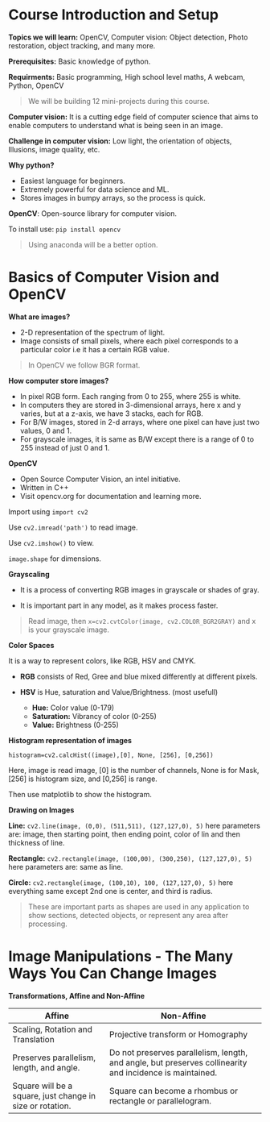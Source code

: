 # Course Introduction and Setup

**Topics we will learn:** OpenCV, Computer vision: Object detection, Photo restoration, object tracking, and many more.

**Prerequisites:** Basic knowledge of python.

**Requirments:** Basic programming, High school level maths, A webcam, Python, OpenCV

>We will be building 12 mini-projects during this course.


**Computer vision:** It is a cutting edge field of computer science that aims to enable computers to understand what is being seen in an image.

**Challenge in computer vision:** Low light, the orientation of objects, Illusions, image quality, etc.

**Why python?**
*  Easiest language for beginners.
*  Extremely powerful for data science and ML.
*  Stores images in bumpy arrays, so the process is quick.

**OpenCV**: Open-source library for computer vision.

To install use: `pip install opencv`

>Using anaconda will be a better option.

# Basics of Computer Vision and OpenCV

**What are images?**

* 2-D representation of the spectrum of light.
* Image consists of small pixels, where each pixel corresponds to a particular color i.e it has a certain RGB value.

> In OpenCV we follow BGR format.

**How computer store images?**
* In pixel RGB form. Each ranging from 0 to 255, where 255 is white.
* In computers they are stored in 3-dimensional arrays, here x and y varies, but at a z-axis, we have 3 stacks, each for RGB.
* For B/W images, stored in 2-d arrays, where one pixel can have just two values, 0 and 1.
* For grayscale images, it is same as B/W except there is a range of 0 to 255 instead of just 0 and 1.


**OpenCV**

* Open Source Computer Vision, an intel initiative.
* Written in C++
* Visit opencv.org for documentation and learning more.

Import using `import cv2`

Use `cv2.imread('path')` to read image.

Use `cv2.imshow()` to view.

`image.shape` for dimensions.

**Grayscaling**

*  It is a process of converting RGB images in grayscale or shades of gray.

*  It is important part in any model, as it makes process faster.

>Read image, then `x=cv2.cvtColor(image, cv2.COLOR_BGR2GRAY)` and x is your grayscale image.


**Color Spaces**

It is a way to represent colors, like RGB, HSV and CMYK. 

* **RGB** consists of Red, Gree and blue mixed differently at different pixels.

* **HSV** is Hue, saturation and Value/Brightness. (most usefull)
   *  **Hue:**  Color value (0-179)
   *  **Saturation:**  Vibrancy of color (0-255)
   *  **Value:**  Brightness (0-255)
   
**Histogram representation of images**

`histogram=cv2.calcHist((image),[0], None, [256], [0,256])`

Here, image is read image, [0] is the number of channels, None is for Mask, [256] is histogram size, and [0,256] is range.

Then use matplotlib to show the histogram.

**Drawing on Images**

**Line:** `cv2.line(image, (0,0), (511,511), (127,127,0), 5)` here parameters are: image, then starting point, then ending point, color of lin and then thickness of line.

**Rectangle:** `cv2.rectangle(image, (100,00), (300,250), (127,127,0), 5)` here parameters are: same as line.

**Circle:** `cv2.rectangle(image, (100,10), 100, (127,127,0), 5)` here everything same except 2nd one is center, and third is radius.

>These are important parts as shapes are used in any application to show sections, detected objects, or represent any area after processing.


# Image Manipulations - The Many Ways You Can Change Images


**Transformations, Affine and Non-Affine**

| Affine | Non-Affine |
| ------ | ------ |
| Scaling, Rotation and Translation | Projective transform or Homography |
| Preserves parallelism, length, and angle. |Do not preserves parallelism, length, and angle, but preserves collinearity and incidence is maintained. | 
|Square will be a square, just change in size or rotation.| Square can become a rhombus or rectangle or parallelogram.|
